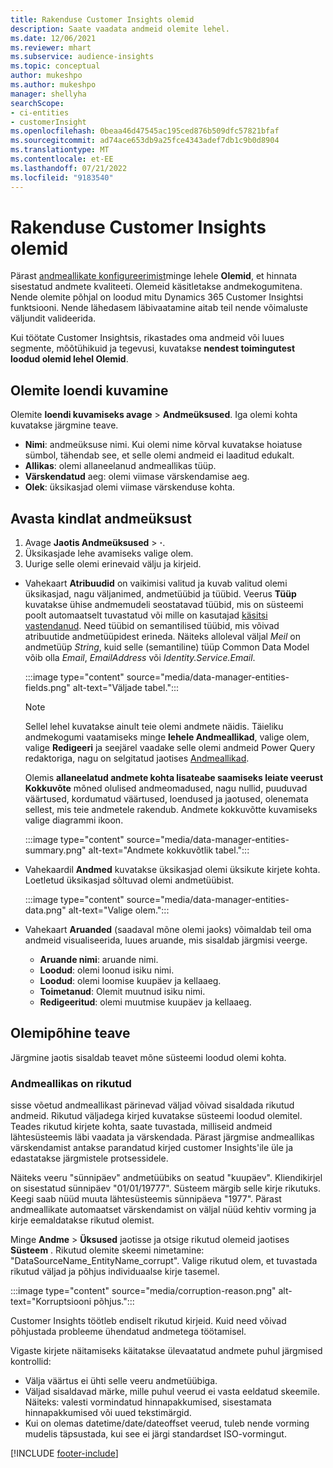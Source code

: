 ```yaml
---
title: Rakenduse Customer Insights olemid
description: Saate vaadata andmeid olemite lehel.
ms.date: 12/06/2021
ms.reviewer: mhart
ms.subservice: audience-insights
ms.topic: conceptual
author: mukeshpo
ms.author: mukeshpo
manager: shellyha
searchScope:
- ci-entities
- customerInsight
ms.openlocfilehash: 0beaa46d47545ac195ced876b509dfc57821bfaf
ms.sourcegitcommit: ad74ace653db9a25fce4343adef7db1c9b0d8904
ms.translationtype: MT
ms.contentlocale: et-EE
ms.lasthandoff: 07/21/2022
ms.locfileid: "9183540"
---
```

# <a name="entities-in-customer-insights"></a>Rakenduse Customer Insights olemid

Pärast [andmeallikate konfigureerimist](data-sources.md)minge lehele **Olemid**, et hinnata sisestatud andmete kvaliteeti. Olemeid käsitletakse andmekogumitena. Nende olemite põhjal on loodud mitu Dynamics 365 Customer Insightsi funktsiooni. Nende lähedasem läbivaatamine aitab teil nende võimaluste väljundit valideerida.

Kui töötate Customer Insightsis, rikastades oma andmeid või luues segmente, mõõtühikuid ja tegevusi, kuvatakse **nendest toimingutest loodud olemid lehel Olemid**.

## <a name="view-a-list-of-entities"></a>Olemite loendi kuvamine

Olemite **loendi kuvamiseks avage** > **Andmeüksused**. Iga olemi kohta kuvatakse järgmine teave.

- **Nimi**: andmeüksuse nimi. Kui olemi nime kõrval kuvatakse hoiatuse sümbol, tähendab see, et selle olemi andmeid ei laaditud edukalt.
- **Allikas**: olemi allaneelanud andmeallikas tüüp.
- **Värskendatud** aeg: olemi viimase värskendamise aeg.
- **Olek**: üksikasjad olemi viimase värskenduse kohta.

## <a name="explore-a-specific-entitys-data"></a>Avasta kindlat andmeüksust

1. Avage **Jaotis Andmeüksused** > **·**.
1. Üksikasjade lehe avamiseks valige olem.  
1. Uurige selle olemi erinevaid välju ja kirjeid.

- Vahekaart **Atribuudid** on vaikimisi valitud ja kuvab valitud olemi üksikasjad, nagu väljanimed, andmetüübid ja tüübid. Veerus **Tüüp** kuvatakse ühise andmemudeli seostatavad tüübid, mis on süsteemi poolt automaatselt tuvastatud või mille on kasutajad [käsitsi vastendanud](map-entities.md). Need tüübid on semantilised tüübid, mis võivad atribuutide andmetüüpidest erineda. Näiteks alloleval väljal *Meil* on andmetüüp *String*, kuid selle (semantiline) tüüp Common Data Model võib olla *Email*, *EmailAddress* või *Identity.Service.Email*.

   :::image type="content" source="media/data-manager-entities-fields.png" alt-text="Väljade tabel.":::

   > [!NOTE]
   > Sellel lehel kuvatakse ainult teie olemi andmete näidis. Täieliku andmekogumi vaatamiseks minge **lehele Andmeallikad**, valige olem, valige **Redigeeri** ja seejärel vaadake selle olemi andmeid Power Query redaktoriga, nagu on selgitatud jaotises [Andmeallikad](data-sources.md).

   Olemis **allaneelatud andmete kohta lisateabe saamiseks leiate veerust Kokkuvõte** mõned olulised andmeomadused, nagu nullid, puuduvad väärtused, kordumatud väärtused, loendused ja jaotused, olenemata sellest, mis teie andmetele rakendub. Andmete kokkuvõtte kuvamiseks valige diagrammi ikoon.

   :::image type="content" source="media/data-manager-entities-summary.png" alt-text="Andmete kokkuvõtlik tabel.":::

- Vahekaardil **Andmed** kuvatakse üksikasjad olemi üksikute kirjete kohta. Loetletud üksikasjad sõltuvad olemi andmetüübist.

   :::image type="content" source="media/data-manager-entities-data.png" alt-text="Valige olem.":::

- Vahekaart **Aruanded** (saadaval mõne olemi jaoks) võimaldab teil oma andmeid visualiseerida, luues aruande, mis sisaldab järgmisi veerge.

  - **Aruande nimi**: aruande nimi.
  - **Loodud**: olemi loonud isiku nimi.
  - **Loodud**: olemi loomise kuupäev ja kellaaeg.
  - **Toimetanud**: Olemit muutnud isiku nimi.
  - **Redigeeritud**: olemi muutmise kuupäev ja kellaaeg.

## <a name="entity-specific-information"></a>Olemipõhine teave

Järgmine jaotis sisaldab teavet mõne süsteemi loodud olemi kohta.

### <a name="corrupted-data-sources"></a>Andmeallikas on rikutud

sisse võetud andmeallikast pärinevad väljad võivad sisaldada rikutud andmeid. Rikutud väljadega kirjed kuvatakse süsteemi loodud olemitel. Teades rikutud kirjete kohta, saate tuvastada, milliseid andmeid lähtesüsteemis läbi vaadata ja värskendada. Pärast järgmise andmeallikas värskendamist antakse parandatud kirjed customer Insights'ile üle ja edastatakse järgmistele protsessidele. 

Näiteks veeru "sünnipäev" andmetüübiks on seatud "kuupäev". Kliendikirjel on sisestatud sünnipäev "01/01/19777". Süsteem märgib selle kirje rikutuks. Keegi saab nüüd muuta lähtesüsteemis sünnipäeva "1977". Pärast andmeallikate automaatset värskendamist on väljal nüüd kehtiv vorming ja kirje eemaldatakse rikutud olemist.

Minge **Andme** > **Üksused** jaotisse ja otsige rikutud olemeid jaotises **Süsteem** . Rikutud olemite skeemi nimetamine: "DataSourceName_EntityName_corrupt". Valige rikutud olem, et tuvastada rikutud väljad ja põhjus individuaalse kirje tasemel.

   :::image type="content" source="media/corruption-reason.png" alt-text="Korruptsiooni põhjus.":::

Customer Insights töötleb endiselt rikutud kirjeid. Kuid need võivad põhjustada probleeme ühendatud andmetega töötamisel.

Vigaste kirjete näitamiseks käitatakse ülevaatatud andmete puhul järgmised kontrollid:

- Välja väärtus ei ühti selle veeru andmetüübiga.
- Väljad sisaldavad märke, mille puhul veerud ei vasta eeldatud skeemile. Näiteks: valesti vormindatud hinnapakkumised, sisestamata hinnapakkumised või uued tekstimärgid.
- Kui on olemas datetime/date/dateoffset veerud, tuleb nende vorming mudelis täpsustada, kui see ei järgi standardset ISO-vormingut.

[!INCLUDE [footer-include](includes/footer-banner.md)]
